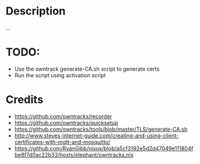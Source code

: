 # Description
...

# TODO:
- Use the owntrack generate-CA.sh script to generate certs
- Run the script using activation script

# Credits
- https://github.com/owntracks/recorder
- https://github.com/owntracks/quicksetup
- https://github.com/owntracks/tools/blob/master/TLS/generate-CA.sh
- http://www.steves-internet-guide.com/creating-and-using-client-certificates-with-mqtt-and-mosquitto/
- https://github.com/RyanGibb/nixos/blob/a5cf3192e5d2d47049e111804fbe8f7d0ac22b33/hosts/elephant/owntracks.nix

